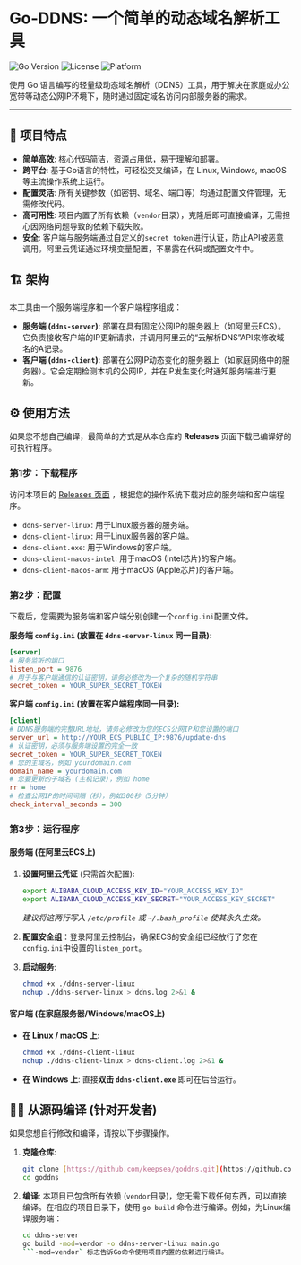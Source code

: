 # Go-DDNS: 一个简单的动态域名解析工具

![Go Version](https://img.shields.io/badge/Go-1.18+-blue.svg)
![License](https://img.shields.io/badge/license-MIT-green.svg)
![Platform](https://img.shields.io/badge/platform-linux%20%7C%20windows%20%7C%20macos-lightgrey.svg)

使用 Go 语言编写的轻量级动态域名解析（DDNS）工具，用于解决在家庭或办公宽带等动态公网IP环境下，随时通过固定域名访问内部服务器的需求。

---

## 🚀 项目特点

- **简单高效**: 核心代码简洁，资源占用低，易于理解和部署。
- **跨平台**: 基于Go语言的特性，可轻松交叉编译，在 Linux, Windows, macOS 等主流操作系统上运行。
- **配置灵活**: 所有关键参数（如密钥、域名、端口等）均通过配置文件管理，无需修改代码。
- **高可用性**: 项目内置了所有依赖（`vendor`目录），克隆后即可直接编译，无需担心因网络问题导致的依赖下载失败。
- **安全**: 客户端与服务端通过自定义的`secret_token`进行认证，防止API被恶意调用。阿里云凭证通过环境变量配置，不暴露在代码或配置文件中。

## 🏗️ 架构

本工具由一个服务端程序和一个客户端程序组成：

- **服务端 (`ddns-server`)**: 部署在具有固定公网IP的服务器上（如阿里云ECS）。它负责接收客户端的IP更新请求，并调用阿里云的“云解析DNS”API来修改域名的A记录。
- **客户端 (`ddns-client`)**: 部署在公网IP动态变化的服务器上（如家庭网络中的服务器）。它会定期检测本机的公网IP，并在IP发生变化时通知服务端进行更新。

## ⚙️ 使用方法

如果您不想自己编译，最简单的方式是从本仓库的 **Releases** 页面下载已编译好的可执行程序。

### 第1步：下载程序

访问本项目的 [Releases 页面]([https://github.com/keepsea/goddns/releases](https://github.com/keepsea/goddns/releases/tag/1.0.0)) ，根据您的操作系统下载对应的服务端和客户端程序。

- `ddns-server-linux`: 用于Linux服务器的服务端。
- `ddns-client-linux`: 用于Linux服务器的客户端。
- `ddns-client.exe`: 用于Windows的客户端。
- `ddns-client-macos-intel`: 用于macOS (Intel芯片)的客户端。
- `ddns-client-macos-arm`: 用于macOS (Apple芯片)的客户端。

### 第2步：配置

下载后，您需要为服务端和客户端分别创建一个`config.ini`配置文件。

**服务端 `config.ini` (放置在 `ddns-server-linux` 同一目录):**
```ini
[server]
# 服务监听的端口
listen_port = 9876
# 用于与客户端通信的认证密钥，请务必修改为一个复杂的随机字符串
secret_token = YOUR_SUPER_SECRET_TOKEN
```

**客户端 `config.ini` (放置在客户端程序同一目录):**
```ini
[client]
# DDNS服务端的完整URL地址，请务必修改为您的ECS公网IP和您设置的端口
server_url = http://YOUR_ECS_PUBLIC_IP:9876/update-dns
# 认证密钥，必须与服务端设置的完全一致
secret_token = YOUR_SUPER_SECRET_TOKEN
# 您的主域名，例如 yourdomain.com
domain_name = yourdomain.com
# 您要更新的子域名 (主机记录)，例如 home
rr = home
# 检查公网IP的时间间隔（秒），例如300秒（5分钟）
check_interval_seconds = 300
```

### 第3步：运行程序

#### 服务端 (在阿里云ECS上)
1.  **设置阿里云凭证** (只需首次配置):
    ```bash
    export ALIBABA_CLOUD_ACCESS_KEY_ID="YOUR_ACCESS_KEY_ID"
    export ALIBABA_CLOUD_ACCESS_KEY_SECRET="YOUR_ACCESS_KEY_SECRET"
    ```
    *建议将这两行写入 `/etc/profile` 或 `~/.bash_profile` 使其永久生效。*

2.  **配置安全组**：登录阿里云控制台，确保ECS的安全组已经放行了您在`config.ini`中设置的`listen_port`。

3.  **启动服务**:
    ```bash
    chmod +x ./ddns-server-linux
    nohup ./ddns-server-linux > ddns.log 2>&1 &
    ```

#### 客户端 (在家庭服务器/Windows/macOS上)
- **在 Linux / macOS 上**:
    ```bash
    chmod +x ./ddns-client-linux
    nohup ./ddns-client-linux > ddns-client.log 2>&1 &
    ```

- **在 Windows 上**:
    直接**双击 `ddns-client.exe`** 即可在后台运行。

## 👨‍💻 从源码编译 (针对开发者)

如果您想自行修改和编译，请按以下步骤操作。

1.  **克隆仓库**:
    ```bash
    git clone [https://github.com/keepsea/goddns.git](https://github.com/keepsea/goddns.git)
    cd goddns
    ```
2.  **编译**:
    本项目已包含所有依赖 (`vendor`目录)，您无需下载任何东西，可以直接编译。在相应的项目目录下，使用 `go build` 命令进行编译。例如，为Linux编译服务端：
    ```bash
    cd ddns-server
    go build -mod=vendor -o ddns-server-linux main.go
    ```-mod=vendor` 标志告诉Go命令使用项目内置的依赖进行编译。
